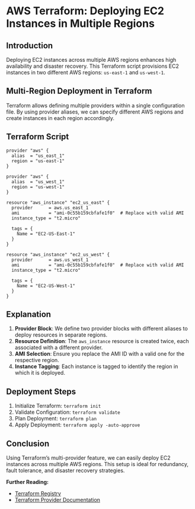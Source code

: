 # AWS Terraform: Deploying EC2 Instances in Multiple Regions

## Introduction
Deploying EC2 instances across multiple AWS regions enhances high availability and disaster recovery. This Terraform script provisions EC2 instances in two different AWS regions: `us-east-1` and `us-west-1`.

## Multi-Region Deployment in Terraform
Terraform allows defining multiple providers within a single configuration file. By using provider aliases, we can specify different AWS regions and create instances in each region accordingly.

## Terraform Script
```hcl
provider "aws" {
  alias  = "us_east_1"
  region = "us-east-1"
}

provider "aws" {
  alias  = "us_west_1"
  region = "us-west-1"
}

resource "aws_instance" "ec2_us_east" {
  provider      = aws.us_east_1
  ami           = "ami-0c55b159cbfafe1f0"  # Replace with valid AMI
  instance_type = "t2.micro"
  
  tags = {
    Name = "EC2-US-East-1"
  }
}

resource "aws_instance" "ec2_us_west" {
  provider      = aws.us_west_1
  ami           = "ami-0c55b159cbfafe1f0"  # Replace with valid AMI
  instance_type = "t2.micro"
  
  tags = {
    Name = "EC2-US-West-1"
  }
}
```

## Explanation
1. **Provider Block**: We define two provider blocks with different aliases to deploy resources in separate regions.
2. **Resource Definition**: The `aws_instance` resource is created twice, each associated with a different provider.
3. **AMI Selection**: Ensure you replace the AMI ID with a valid one for the respective region.
4. **Instance Tagging**: Each instance is tagged to identify the region in which it is deployed.

## Deployment Steps
1. Initialize Terraform: `terraform init`
2. Validate Configuration: `terraform validate`
3. Plan Deployment: `terraform plan`
4. Apply Deployment: `terraform apply -auto-approve`

## Conclusion
Using Terraform’s multi-provider feature, we can easily deploy EC2 instances across multiple AWS regions. This setup is ideal for redundancy, fault tolerance, and disaster recovery strategies.




**Further Reading:**
- [Terraform Registry](https://registry.terraform.io/)
- [Terraform Provider Documentation](https://developer.hashicorp.com/terraform/docs/providers)

